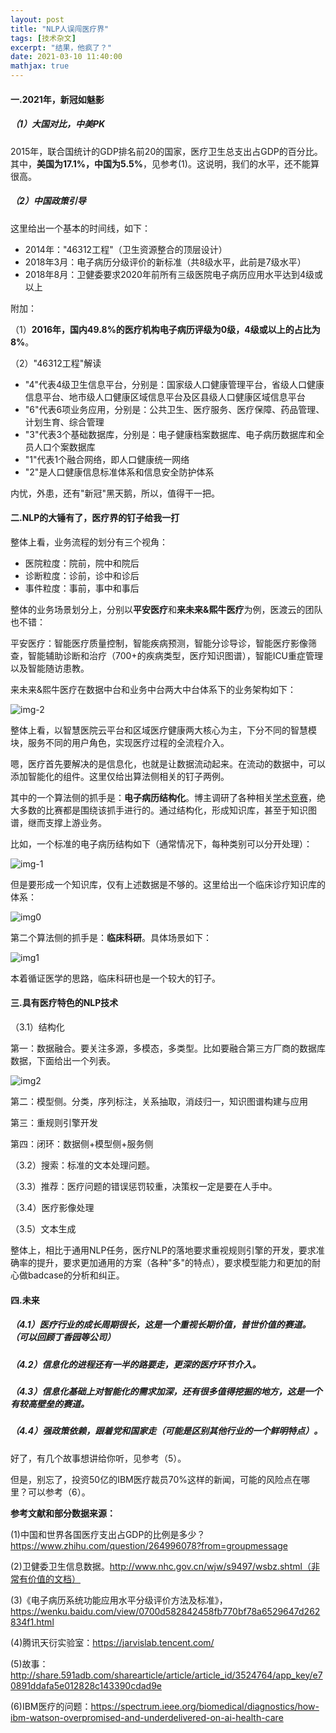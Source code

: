 ```yaml
---
layout: post
title: "NLP人误闯医疗界"
tags: [技术杂文]
excerpt: "结果，他疯了？"
date: 2021-03-10 11:40:00
mathjax: true
---
```


#### 一.2021年，新冠如魅影

##### （1）大国对比，中美PK

2015年，联合国统计的GDP排名前20的国家，医疗卫生总支出占GDP的百分比。其中，**美国为17.1%，中国为5.5%**，见参考(1)。这说明，我们的水平，还不能算很高。

##### （2）中国政策引导

这里给出一个基本的时间线，如下：

+ 2014年："46312工程"（卫生资源整合的顶层设计）
+ 2018年3月：电子病历分级评价的新标准（共8级水平，此前是7级水平）
+ 2018年8月：卫健委要求2020年前所有三级医院电子病历应用水平达到4级或以上

附加：

（1）**2016年，国内49.8%的医疗机构电子病历评级为0级，4级或以上的占比为8%**。

（2）"46312工程"解读

+ "4"代表4级卫生信息平台，分别是：国家级人口健康管理平台，省级人口健康信息平台、地市级人口健康区域信息平台及区县级人口健康区域信息平台
+ "6"代表6项业务应用，分别是：公共卫生、医疗服务、医疗保障、药品管理、计划生育、综合管理
+ "3"代表3个基础数据库，分别是：电子健康档案数据库、电子病历数据库和全员人口个案数据库
+ "1"代表1个融合网络，即人口健康统一网络
+ "2"是人口健康信息标准体系和信息安全防护体系

内忧，外患，还有"新冠"黑天鹅，所以，值得干一把。

#### 二.NLP的大锤有了，医疗界的钉子给我一打

整体上看，业务流程的划分有三个视角：

+ 医院粒度：院前，院中和院后
+ 诊断粒度：诊前，诊中和诊后
+ 事件粒度：事前，事中和事后

整体的业务场景划分上，分别以**平安医疗**和**来未来&熙牛医疗**为例，医渡云的团队也不错：

平安医疗：智能医疗质量控制，智能疾病预测，智能分诊导诊，智能医疗影像筛查，智能辅助诊断和治疗（700+的疾病类型，医疗知识图谱），智能ICU重症管理以及智能随访患教。

来未来&熙牛医疗在数据中台和业务中台两大中台体系下的业务架构如下：

![img-2](https://ftp.bmp.ovh/imgs/2021/03/3581455c7677b32b.png)

整体上看，以智慧医院云平台和区域医疗健康两大核心为主，下分不同的智慧模块，服务不同的用户角色，实现医疗过程的全流程介入。

嗯，医疗首先要解决的是信息化，也就是让数据流动起来。在流动的数据中，可以添加智能化的组件。这里仅给出算法侧相关的钉子两例。

其中的一个算法侧的抓手是：**电子病历结构化**。博主调研了各种相关[学术竞赛](https://github.com/zhpmatrix/nlp-competitions-list-review)，绝大多数的比赛都是围绕该抓手进行的。通过结构化，形成知识库，甚至于知识图谱，继而支撑上游业务。

比如，一个标准的电子病历结构如下（通常情况下，每种类别可以分开处理）：

![img-1](https://ftp.bmp.ovh/imgs/2021/03/94765b7830d9ce21.png)

但是要形成一个知识库，仅有上述数据是不够的。这里给出一个临床诊疗知识库的体系：

![img0](https://ftp.bmp.ovh/imgs/2021/03/240bd6c455c760ab.png)


第二个算法侧的抓手是：**临床科研**。具体场景如下：

![img1](https://ftp.bmp.ovh/imgs/2021/03/6df68cc655b4f6cd.png)

本着循证医学的思路，临床科研也是一个较大的钉子。

#### 三.具有医疗特色的NLP技术

（3.1）结构化

第一：数据融合。要关注多源，多模态，多类型。比如要融合第三方厂商的数据库数据，下面给出一个列表。

![img2](https://ftp.bmp.ovh/imgs/2021/03/bcf2638e79d620b5.png)

第二：模型侧。分类，序列标注，关系抽取，消歧归一，知识图谱构建与应用

第三：重规则引擎开发

第四：闭环：数据侧+模型侧+服务侧

（3.2）搜索：标准的文本处理问题。

（3.3）推荐：医疗问题的错误惩罚较重，决策权一定是要在人手中。

（3.4）医疗影像处理

（3.5）文本生成

整体上，相比于通用NLP任务，医疗NLP的落地要求重视规则引擎的开发，要求准确率的提升，要求更加通用的方案（各种"多"的特点），要求模型能力和更加的耐心做badcase的分析和纠正。

#### 四.未来

##### （4.1）医疗行业的成长周期很长，这是一个重视长期价值，普世价值的赛道。（可以回顾丁香园等公司）

##### （4.2）信息化的进程还有一半的路要走，更深的医疗环节介入。

##### （4.3）信息化基础上对智能化的需求加深，还有很多值得挖掘的地方，这是一个有较高壁垒的赛道。

##### （4.4）强政策依赖，跟着党和国家走（可能是区别其他行业的一个鲜明特点）。

好了，有几个故事想讲给你听，见参考（5）。

但是，别忘了，投资50亿的IBM医疗裁员70%这样的新闻，可能的风险点在哪里？可以参考（6）。

**参考文献和部分数据来源：**

(1)中国和世界各国医疗支出占GDP的比例是多少？https://www.zhihu.com/question/264996078?from=groupmessage

(2)卫健委卫生信息数据。http://www.nhc.gov.cn/wjw/s9497/wsbz.shtml（非常有价值的文档）

(3)《电子病历系统功能应用水平分级评价方法及标准》，https://wenku.baidu.com/view/0700d582842458fb770bf78a6529647d262834f1.html

(4)腾讯天衍实验室：https://jarvislab.tencent.com/

(5)故事：http://share.591adb.com/sharearticle/article/article_id/3524764/app_key/e70891ddafa5e012828c143390cdad9e

(6)IBM医疗的问题：https://spectrum.ieee.org/biomedical/diagnostics/how-ibm-watson-overpromised-and-underdelivered-on-ai-health-care